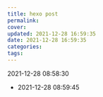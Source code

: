 ```yaml
---
title: hexo post
permalink: 
cover: 
updated: 2021-12-28 16:59:35
date: 2021-12-28 16:59:35
categories: 
tags: 
---
```

2021-12-28 08:58:30
* 2021-12-28 08:59:45